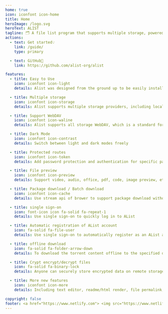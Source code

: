 ```yaml
---
home: true
icon: iconfont icon-home
title: Home
heroImage: /logo.svg
heroText: ALIST
tagline: 🗂️ A file list program that supports multiple storage, powered by Gin and Solidjs.
actions:
  - text: Get started💡
    link: /guide/
    type: primary

  - text: GitHub🌱
    link: https://github.com/alist-org/alist

features:
  - title: Easy to Use
    icon: iconfont icon-light
    details: Alist was designed from the ground up to be easily installed and it can be used on all platforms.

  - title: Multiple storage
    icon: iconfont icon-storage
    details: Alist supports multiple storage providers, including local storage, Aliyundrive, Onedrive, Google Drive, etc., and is easily expand.

  - title: Support WebDAV
    icon: iconfont icon-waline
    details: Alist supports all storage WebDAV, which is a standard for accessing files on.

  - title: Dark Mode
    icon: iconfont icon-contrast
    details: Switch between light and dark modes freely

  - title: Protected routes
    icon: iconfont icon-token
    details: Add password protection and authentication for specific path

  - title: File preview
    icon: iconfont icon-preview
    details: Support video, audio, office, pdf, code, image preview, etc. Even ipa install

  - title: Package download / Batch download
    icon: iconfont icon-cache
    details: Use stream api of brower to support package download without server usage / Batch download support folder using Aria2

  - title: single sign-on
    icon: font-icon icon fa-solid fa-repeat-1
    details: Use single sign-on to quickly log in to AList

  - title: Automatic registration of AList account
    icon: fa-solid fa-file-user
    details: Use single sign-on to automatically register as an AList account to quickly register

  - title: offline download
    icon: fa-solid fa-folder-arrow-down
    details: To download the torrent content offline to the specified directory, a good network environment is required

  - title: Crypt encrypt/decrypt files
    icon: fa-solid fa-binary-lock
    details: Anyone can securely store encrypted data on remote storage providers. Data is stored in a Crypt, and the provider can only see the Crypt, not your data.

  - title: More new features
    icon: iconfont icon-more
    details: Including text editor, readme/html render, file permalink, cloudflare workers proxy, etc.

copyright: false
footer: <a href="https://www.netlify.com"> <img src="https://www.netlify.com/v3/img/components/netlify-color-bg.svg" alt="Deploys by Netlify" /> </a> <div>AGPL-3.0 Licensed | Copyright © 2022-present AList</div>
---
```

